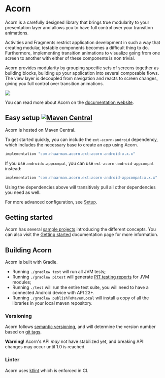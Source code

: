 # Acorn

Acorn is a carefully designed library that brings true modularity to your 
presentation layer and allows you to have full control over your transition
animations.

Activities and Fragments restrict application development in such a way that
creating modular, testable components becomes a difficult thing to do.
Furthermore, implementing transition animations to visualize going from one 
screen to another with either of these components is non trivial.

Acorn provides modularity by grouping specific sets of screens together as 
building blocks, building up your application into several composable flows.  
The view layer is decoupled from navigation and reacts to screen changes, giving
you full control over transition animations.

![](https://cdn-images-1.medium.com/max/800/1*_PXlm-IPwZNH2mKeTIAizg.gif)

You can read more about Acorn on the
[documentation website](https://nhaarman.github.io/Acorn).

## Easy setup [![Maven Central](https://maven-badges.herokuapp.com/maven-central/com.nhaarman.acorn/acorn/badge.png)](https://maven-badges.herokuapp.com/maven-central/com.nhaarman.acorn/acorn)

Acorn is hosted on Maven Central.

To get started quickly, you can include the `ext-acorn-android` dependency, 
which includes the necessary base to create an app using Acorn.

```groovy
implementation "com.nhaarman.acorn.ext:acorn-android:x.x.x"
```

If you use `androidx.appcompat`, you can use `ext-acorn-android-appcompat` instead:

```groovy
implementation "com.nhaarman.acorn.ext:acorn-android-appcompat:x.x.x"
```

Using the dependencies above will transitively pull all other dependencies you
need as well.  

For more advanced configuration, see 
[Setup](https://nhaarman.github.io/Acorn/usage/setup.html).

## Getting started

Acorn has several [sample projects](samples) introducing the different concepts.
You can also visit the [Getting started](https://nhaarman.github.io/Acorn/wiki/getting_started/)
documentation page for more information.

## Building Acorn

Acorn is built with Gradle.

 - Running `./gradlew test` will run all JVM tests;
 - Running `./gradlew pitest` will generate [PIT testing reports](http://pitest.org/) for JVM modules;
 - Running `./test` will run the entire test suite, you will need to have a connected Android device with API 23+.
 - Running `./gradlew publishToMavenLocal` will install a copy of all the libraries in your local maven repository.
 
### Versioning

Acorn follows [semantic versioning](https://semver.org/), and will determine the
version number based on [git tags](.ops/git.gradle).

**Warning!** Acorn's API *may* not have stabilized yet, and breaking API changes
may occur until 1.0 is reached.

### Linter

Acorn uses [ktlint](https://github.com/shyiko/ktlint) which is enforced in CI.
